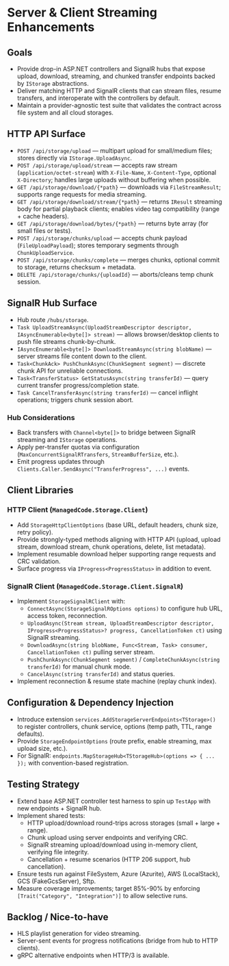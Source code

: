 # Server & Client Streaming Enhancements

## Goals
- Provide drop-in ASP.NET controllers and SignalR hubs that expose upload, download, streaming, and chunked transfer endpoints backed by `IStorage` abstractions.
- Deliver matching HTTP and SignalR clients that can stream files, resume transfers, and interoperate with the controllers by default.
- Maintain a provider-agnostic test suite that validates the contract across file system and all cloud storages.

## HTTP API Surface
- `POST /api/storage/upload` — multipart upload for small/medium files; stores directly via `IStorage.UploadAsync`.
- `POST /api/storage/upload/stream` — accepts raw stream (`application/octet-stream`) with `X-File-Name`, `X-Content-Type`, optional `X-Directory`; handles large uploads without buffering when possible.
- `GET /api/storage/download/{*path}` — downloads via `FileStreamResult`; supports range requests for media streaming.
- `GET /api/storage/download/stream/{*path}` — returns `IResult` streaming body for partial playback clients; enables video tag compatibility (range + cache headers).
- `GET /api/storage/download/bytes/{*path}` — returns byte array (for small files or tests).
- `POST /api/storage/chunks/upload` — accepts chunk payload (`FileUploadPayload`); stores temporary segments through `ChunkUploadService`.
- `POST /api/storage/chunks/complete` — merges chunks, optional commit to storage, returns checksum + metadata.
- `DELETE /api/storage/chunks/{uploadId}` — aborts/cleans temp chunk session.

## SignalR Hub Surface
- Hub route `/hubs/storage`.
- `Task UploadStreamAsync(UploadStreamDescriptor descriptor, IAsyncEnumerable<byte[]> stream)` — allows browser/desktop clients to push file streams chunk-by-chunk.
- `IAsyncEnumerable<byte[]> DownloadStreamAsync(string blobName)` — server streams file content down to the client.
- `Task<ChunkAck> PushChunkAsync(ChunkSegment segment)` — discrete chunk API for unreliable connections.
- `Task<TransferStatus> GetStatusAsync(string transferId)` — query current transfer progress/completion state.
- `Task CancelTransferAsync(string transferId)` — cancel inflight operations; triggers chunk session abort.

### Hub Considerations
- Back transfers with `Channel<byte[]>` to bridge between SignalR streaming and `IStorage` operations.
- Apply per-transfer quotas via configuration (`MaxConcurrentSignalRTransfers`, `StreamBufferSize`, etc.).
- Emit progress updates through `Clients.Caller.SendAsync("TransferProgress", ...)` events.

## Client Libraries

### HTTP Client (`ManagedCode.Storage.Client`)
- Add `StorageHttpClientOptions` (base URL, default headers, chunk size, retry policy).
- Provide strongly-typed methods aligning with HTTP API (upload, upload stream, download stream, chunk operations, delete, list metadata).
- Implement resumable download helper supporting range requests and CRC validation.
- Surface progress via `IProgress<ProgressStatus>` in addition to event.

### SignalR Client (`ManagedCode.Storage.Client.SignalR`)
- Implement `StorageSignalRClient` with:
  - `ConnectAsync(StorageSignalROptions options)` to configure hub URL, access token, reconnection.
  - `UploadAsync(Stream stream, UploadStreamDescriptor descriptor, IProgress<ProgressStatus>? progress, CancellationToken ct)` using SignalR streaming.
  - `DownloadAsync(string blobName, Func<Stream, Task> consumer, CancellationToken ct)` pulling server stream.
  - `PushChunkAsync(ChunkSegment segment)` / `CompleteChunkAsync(string transferId)` for manual chunk mode.
  - `CancelAsync(string transferId)` and status queries.
- Implement reconnection & resume state machine (replay chunk index).

## Configuration & Dependency Injection
- Introduce extension `services.AddStorageServerEndpoints<TStorage>()` to register controllers, chunk service, options (temp path, TTL, range defaults).
- Provide `StorageEndpointOptions` (route prefix, enable streaming, max upload size, etc.).
- For SignalR: `endpoints.MapStorageHub<TStorageHub>(options => { ... });` with convention-based registration.

## Testing Strategy
- Extend base ASP.NET controller test harness to spin up `TestApp` with new endpoints + SignalR hub.
- Implement shared tests:
  - HTTP upload/download round-trips across storages (small + large + range).
  - Chunk upload using server endpoints and verifying CRC.
  - SignalR streaming upload/download using in-memory client, verifying file integrity.
  - Cancellation + resume scenarios (HTTP 206 support, hub cancellation).
- Ensure tests run against FileSystem, Azure (Azurite), AWS (LocalStack), GCS (FakeGcsServer), Sftp.
- Measure coverage improvements; target 85%-90% by enforcing `[Trait("Category", "Integration")]` to allow selective runs.

## Backlog / Nice-to-have
- HLS playlist generation for video streaming.
- Server-sent events for progress notifications (bridge from hub to HTTP clients).
- gRPC alternative endpoints when HTTP/3 is available.

